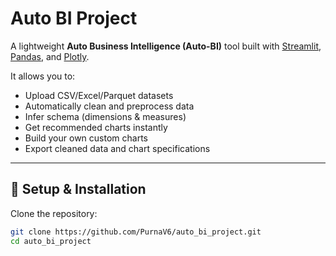 # Auto BI Project

A lightweight **Auto Business Intelligence (Auto-BI)** tool built with [Streamlit](https://streamlit.io/), [Pandas](https://pandas.pydata.org/), and [Plotly](https://plotly.com/python/).

It allows you to:
- Upload CSV/Excel/Parquet datasets
- Automatically clean and preprocess data
- Infer schema (dimensions & measures)
- Get recommended charts instantly
- Build your own custom charts
- Export cleaned data and chart specifications

---

## 🚀 Setup & Installation

Clone the repository:
```bash
git clone https://github.com/PurnaV6/auto_bi_project.git
cd auto_bi_project

